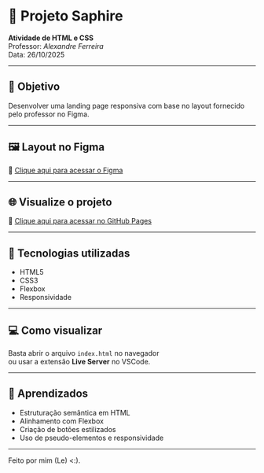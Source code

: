 # 🏡 Projeto Saphire

**Atividade de HTML e CSS**  
Professor: *Alexandre Ferreira*   
Data: 26/10/2025

---

## 🎯 Objetivo
Desenvolver uma landing page responsiva com base no layout fornecido pelo professor no Figma.

---

## 🖼️ Layout no Figma
🔗 [Clique aqui para acessar o Figma](https://www.figma.com/design/XnauxgqkLLygA3NCcI7K3s/Untitled?node-id=0-1&p=f&t=tbeQR1bzBd1GGsj2-0)

---

## 🌐 Visualize o projeto
🔗 [Clique aqui para acessar no GitHub Pages](https://lleolel.github.io/saphire-projeto/)  

---

## 🧱 Tecnologias utilizadas
- HTML5  
- CSS3  
- Flexbox  
- Responsividade  

---

## 💻 Como visualizar
Basta abrir o arquivo `index.html` no navegador  
ou usar a extensão **Live Server** no VSCode.

---

## 🧠 Aprendizados
- Estruturação semântica em HTML  
- Alinhamento com Flexbox  
- Criação de botões estilizados  
- Uso de pseudo-elementos e responsividade

---

Feito por mim (Le) <:).
